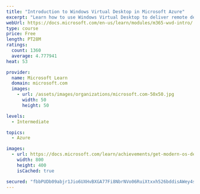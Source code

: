 ```yaml
---
title: "Introduction to Windows Virtual Desktop in Microsoft Azure"
excerpt: "Learn how to use Windows Virtual Desktop to deliver remote desktop and remote app experiences in Microsoft Azure."
webUrl: https://docs.microsoft.com/en-us/learn/modules/m365-wvd-intro/
type: course
price: Free
length: PT28M
ratings:
  count: 1360
  average: 4.777941
heat: 53

provider:
  name: Microsoft Learn
  domain: microsoft.com
  images:
    - url: /assets/images/organizations/microsoft.com-50x50.jpg
      width: 50
      height: 50

levels:
  - Intermediate

topics:
  - Azure

images:
  - url: https://docs.microsoft.com/learn/achievements/get-modern-os-deployment-and-feature-updates-social.png
    width: 800
    height: 400
    isCached: true

secured: "fbbPUDb09abjr1Jio6UXHvBXGA77Fi8NbrNVo06RuiXtxxh526bddisAWey4sZQoFejyNfjlAYTNiPc8U8MJDArTJkkGZVV8OllJj7CtSddpaTz8evGPXstC3uiHXgeCpLLfqU4E3snmQxUCII4VcwSf31Gomg002lFoNcFuE7H5ELxzyOp97tsLaRc1mIVR7tY9Fi3S9lAvpP+owH8eAu4SbAGvoRIZ+QXoLiM4Sor+MTsbfwP5/9schQnu3liDmg1rXgTaRQY+o9mQSdEvLZWeZUsrHp3oSo4UsNT17DV9Qs7tUuuR5Qgde8/PgJ4XEq12u55cArBUCjthfhLcQW/RypfTMawwe001222GQQ4h3a0T+NaRVQ/3y1+cPrhv8eZvJngV/+EU9F0AiBSXr+X4FyQyaSVy1R8EO/ixL7U=;4ZU8EbHHswpZSsutdKSUFQ=="
---
```


